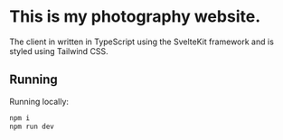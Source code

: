 # This is my photography website.

The client in written in TypeScript using the SvelteKit framework and is styled using Tailwind CSS.

## Running

Running locally:

```bash
npm i
npm run dev
```
